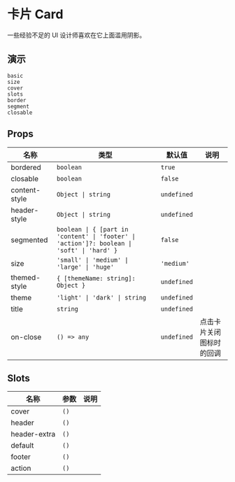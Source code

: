 # 卡片 Card

一些经验不足的 UI 设计师喜欢在它上面滥用阴影。

## 演示

```demo
basic
size
cover
slots
border
segment
closable
```

## Props

| 名称 | 类型 | 默认值 | 说明 |
| --- | --- | --- | --- |
| bordered | `boolean` | `true` |  |
| closable | `boolean` | `false` |  |
| content-style | `Object \| string` | `undefined` |  |
| header-style | `Object \| string` | `undefined` |  |
| segmented | `boolean \| { [part in 'content' \| 'footer' \| 'action']?: boolean \| 'soft' \| 'hard' }` | `false` |  |
| size | `'small' \| 'medium' \| 'large' \| 'huge'` | `'medium'` |  |
| themed-style | `{ [themeName: string]: Object }` | `undefined` |  |
| theme | `'light' \| 'dark' \| string` | `undefined` |  |
| title | `string` | `undefined` |  |
| on-close | `() => any` | `undefined` | 点击卡片关闭图标时的回调 |

## Slots

| 名称         | 参数 | 说明 |
| ------------ | ---- | ---- |
| cover        | `()` |      |
| header       | `()` |      |
| header-extra | `()` |      |
| default      | `()` |      |
| footer       | `()` |      |
| action       | `()` |      |
